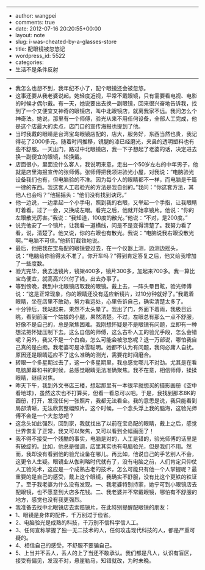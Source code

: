 - --
- author: wangpei
- comments: true
- date: 2012-07-16 20:20:55+00:00
- layout: note
- slug: i-was-cheated-by-a-glasses-store
- title: 配眼镜被忽悠记
- wordpress_id: 5522
- categories:
- 生活不是条件反射
- --
- 我怎么也想不到，我年纪不小了，配个眼镜还会被忽悠。
- 这事还要从我老婆说起。她轻度近视，平常不戴眼镜，只有需要看电视、电影的时候才偶尔戴。有一天，她说要出去换一副眼镜，回来很兴奋地告诉我，找到了一个又便宜又神奇的眼镜店，叫中北眼镜店，就离我家不远。我问怎么个神奇法。她说，那里有一个师傅，验光从来不用任何设备，全部人工完成，他是这个店最大的卖点，店门口的宣传海报也提到了他。
- 当时我戴的眼睛是台湾宝岛眼镜店配的，店大，服务好，东西当然也贵，我记得花了2000多元。随着时间推移，镜腿的漆已经磨光，夹鼻的透明塑料也有些不舒服。一天出门，路过中北眼镜店，我一下子想起了老婆的话，决定进去换一副便宜的眼镜，轮换戴。
- 店面很小，里面没什么客人，我说明来意，走出一个50岁左右的中年男子，他就是店里海报宣传的张师傅。张师傅把我领进验光小屋，对我说：“电脑验光设备我们也有，但电脑验的不准。因为每个人的眼睛都不一样，而电脑是千篇一律的东西。我这套人工岩验光的方法是我自创的。”我问：“你这套方法，其他人也会吗？”他摇摇头：“他们没有找到诀窍。”
- 他一边说，一边拿起一个小手电，照到我的右眼，又举起一个手指，让我眼睛盯着看。过了一会，又换成左眼。看完之后，他就开始拿镜片。他说：“你的左眼散光厉害。”我说：“我知道，100度的散光。”他说：“不对，是200度。”
- 说完他安了一个镜片，让我看一道横线，问是不是变得清楚了。我努力看了看，说，清楚了。他又说，你的右眼也有散光。我说：“电脑说我右眼没散光啊。”“电脑不可信。”他斩钉截铁地说。
- 最后，他把我在宝岛配的眼镜要过去，在一个仪器上测，边测边摇头，说：“电脑给你验得太不准了。你开车吗？”得到肯定答复之后，他又给我增加了一些度数。
- 验光完毕，我去选镜片，镜架400多，镜片300多，加起来700多。我一算比宝岛便宜，就高高兴兴付了钱，出去办事了。
- 等到傍晚，我到中北眼镜店取我的眼镜。戴上去，一阵头晕目眩，验光师傅说：“这是正常现象，你的眼睛还没有适应新镜片，过10分钟就好了。”我戴着眼睛，坐在店里不敢动，努力看远处，心里告诉自己，确实清楚太多了。
- 十分钟后，我站起来，果然不太头晕了。我出了门，外面下着雨，我极目远眺，看到前面一个姑娘的小腿，果然清楚。不过，左眼总有那么一点不舒服，好像不是自己的，总是聚焦困难。我刚想怀疑是不是眼镜有问题，立即有一种想法把怀疑压制下去。这么自信的师傅，这么古朴人工的验光手段，怎么会错呢？另外，我又不是一个白痴，怎么可能会被忽悠呢？退一万部说，哪怕我自己真的是白痴，我老婆可是冰雪聪明。她都不认为有问题，我何必庸人自扰。原因还是眼睛适应不了这么准确的测光，需要花时间磨合。
- 转眼一个多星期过去了，这一个多星期里，我总感觉哪儿不对劲。尤其是在看电脑屏幕和书的时候，总感觉眼睛无法准确聚焦。我不在意，相信师傅，揉揉眼睛，继续对焦。
- 昨天下午，我到外文书店三楼，想起那里有一本很早就想买的摄影画册《空中看地球》，虽然这次也不打算买，但看一看总可以吧。于是，我找到那本8K的画册，打开，发现任何一张照片，我都无法看全。我的意思是说，我只能看到局部清晰，无法欣赏整幅照片。这个时候，一个念头浮上我的脑海，这验光师傅不会是一个大忽悠吧？
- 这念头如此强烈，回到家，我就找出了以前在宝岛配的眼睛，戴上之后，感觉世界恢复了正常，我又可以聚焦，又可以看到全幅画面了！
- 我不得不接受一个残酷的事实，电脑是对的，人工是错的，验光师傅的话里是有破绽的。比如，他总是强调，店里其实也有电脑验光，但是我们不用。然而，我却没有看到他的验光设备在哪儿。再比如，他说自己的手艺别人不会，这更令人生疑。眼镜业从伽利略时代就有了，没有电脑之前，人们肯定只仰仗人工验光术，这应是一个成熟古老的技术，怎么可能只有他一个人掌握呢？最重要的是自己的感受，戴上这个眼镜，我确实不舒服，没有比这个更铁的铁证了。至于我老婆为什么没有发现。一、我老婆特别持家，她宁可到小眼镜店去配眼镜，也不愿意到大店多花钱。二、我老婆并不常戴眼镜，哪怕有不舒服的地方，感觉也没有我更强烈。
- 我准备去找中北眼镜店去索赔镜片，在此特别提醒配眼镜的朋友：
- 1、眼镜是身体的配件，千万别过于俭省。
- 2、电脑验光是成熟的科技，千万别不信科学信人工。
- 3、任何宣称掌握了独一无二技术的人，任何攻击现代科技的人，都是严重可疑的。
- 4、相信自己的感受，不舒服不要骗自己。
- 5、上当并不丢人，丢人的上了当还不敢承认。我们都是凡人，认识有盲区，接受有偏见，发现不对，悬崖勒马，知错就改，为时未晚。

